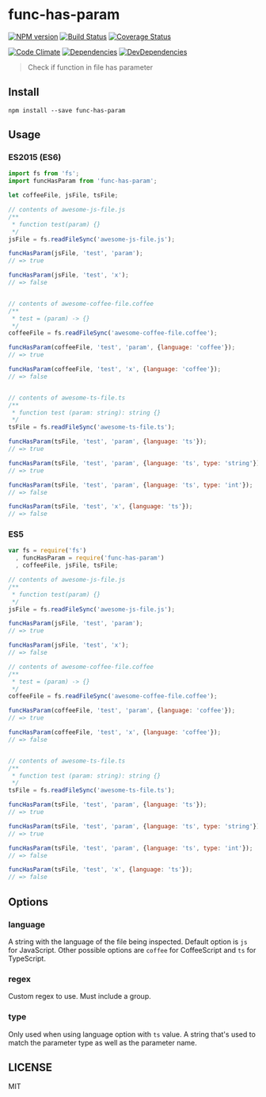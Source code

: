 # func-has-param
[![NPM version](https://badge.fury.io/js/func-has-param.svg)](https://badge.fury.io/js/func-has-param) [![Build Status](https://travis-ci.org/dustinspecker/func-has-param.svg)](https://travis-ci.org/dustinspecker/func-has-param) [![Coverage Status](https://img.shields.io/coveralls/dustinspecker/func-has-param.svg)](https://coveralls.io/r/dustinspecker/func-has-param?branch=master)

[![Code Climate](https://codeclimate.com/github/dustinspecker/func-has-param/badges/gpa.svg)](https://codeclimate.com/github/dustinspecker/func-has-param) [![Dependencies](https://david-dm.org/dustinspecker/func-has-param.svg)](https://david-dm.org/dustinspecker/func-has-param/#info=dependencies&view=table) [![DevDependencies](https://david-dm.org/dustinspecker/func-has-param/dev-status.svg)](https://david-dm.org/dustinspecker/func-has-param/#info=devDependencies&view=table)

> Check if function in file has parameter

## Install
```
npm install --save func-has-param
```

## Usage
### ES2015 (ES6)
```javascript
import fs from 'fs';
import funcHasParam from 'func-has-param';

let coffeeFile, jsFile, tsFile;

// contents of awesome-js-file.js
/**
 * function test(param) {}
 */
jsFile = fs.readFileSync('awesome-js-file.js');

funcHasParam(jsFile, 'test', 'param');
// => true

funcHasParam(jsFile, 'test', 'x');
// => false


// contents of awesome-coffee-file.coffee
/**
 * test = (param) -> {}
 */
coffeeFile = fs.readFileSync('awesome-coffee-file.coffee');

funcHasParam(coffeeFile, 'test', 'param', {language: 'coffee'});
// => true

funcHasParam(coffeeFile, 'test', 'x', {language: 'coffee'});
// => false


// contents of awesome-ts-file.ts
/**
 * function test (param: string): string {}
 */
tsFile = fs.readFileSync('awesome-ts-file.ts');

funcHasParam(tsFile, 'test', 'param', {language: 'ts'});
// => true

funcHasParam(tsFile, 'test', 'param', {language: 'ts', type: 'string'});
// => true

funcHasParam(tsFile, 'test', 'param', {language: 'ts', type: 'int'});
// => false

funcHasParam(tsFile, 'test', 'x', {language: 'ts'});
// => false
```

### ES5
```javascript
var fs = require('fs')
  , funcHasParam = require('func-has-param')
  , coffeeFile, jsFile, tsFile;

// contents of awesome-js-file.js
/**
 * function test(param) {}
 */
jsFile = fs.readFileSync('awesome-js-file.js');

funcHasParam(jsFile, 'test', 'param');
// => true

funcHasParam(jsFile, 'test', 'x');
// => false

// contents of awesome-coffee-file.coffee
/**
 * test = (param) -> {}
 */
coffeeFile = fs.readFileSync('awesome-coffee-file.coffee');

funcHasParam(coffeeFile, 'test', 'param', {language: 'coffee'});
// => true

funcHasParam(coffeeFile, 'test', 'x', {language: 'coffee'});
// => false


// contents of awesome-ts-file.ts
/**
 * function test (param: string): string {}
 */
tsFile = fs.readFileSync('awesome-ts-file.ts');

funcHasParam(tsFile, 'test', 'param', {language: 'ts'});
// => true

funcHasParam(tsFile, 'test', 'param', {language: 'ts', type: 'string'});
// => true

funcHasParam(tsFile, 'test', 'param', {language: 'ts', type: 'int'});
// => false

funcHasParam(tsFile, 'test', 'x', {language: 'ts'});
// => false
```

## Options
### language
A string with the language of the file being inspected. Default option is `js` for JavaScript. Other possible options are `coffee` for CoffeeScript and `ts` for TypeScript.

### regex
Custom regex to use. Must include a group.

### type
Only used when using language option with `ts` value. A string that's used to match the parameter type as well as the parameter name.

## LICENSE
MIT